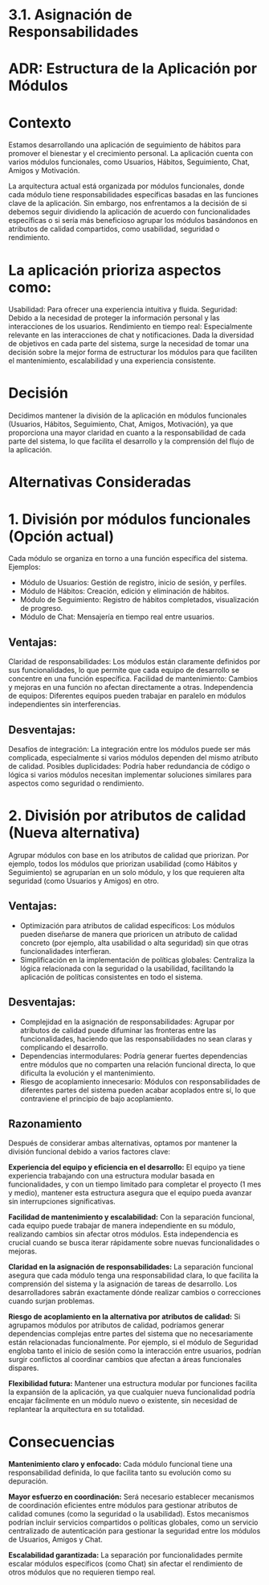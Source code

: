 # 3.1. Asignación de Responsabilidades
# ADR: Estructura de la Aplicación por Módulos

# Contexto
Estamos desarrollando una aplicación de seguimiento de hábitos para promover el bienestar y el crecimiento personal. La aplicación cuenta con varios módulos funcionales, como Usuarios, Hábitos, Seguimiento, Chat, Amigos y Motivación.

La arquitectura actual está organizada por módulos funcionales, donde cada módulo tiene responsabilidades específicas basadas en las funciones clave de la aplicación. Sin embargo, nos enfrentamos a la decisión de si debemos seguir dividiendo la aplicación de acuerdo con funcionalidades específicas o si sería más beneficioso agrupar los módulos basándonos en atributos de calidad compartidos, como usabilidad, seguridad o rendimiento.

# La aplicación prioriza aspectos como:

Usabilidad: Para ofrecer una experiencia intuitiva y fluida.
Seguridad: Debido a la necesidad de proteger la información personal y las interacciones de los usuarios.
Rendimiento en tiempo real: Especialmente relevante en las interacciones de chat y notificaciones.
Dada la diversidad de objetivos en cada parte del sistema, surge la necesidad de tomar una decisión sobre la mejor forma de estructurar los módulos para que faciliten el mantenimiento, escalabilidad y una experiencia consistente.

# Decisión
Decidimos mantener la división de la aplicación en módulos funcionales (Usuarios, Hábitos, Seguimiento, Chat, Amigos, Motivación), ya que proporciona una mayor claridad en cuanto a la responsabilidad de cada parte del sistema, lo que facilita el desarrollo y la comprensión del flujo de la aplicación.

# Alternativas Consideradas
# 1. División por módulos funcionales (Opción actual)
Cada módulo se organiza en torno a una función específica del sistema. Ejemplos:

- Módulo de Usuarios: Gestión de registro, inicio de sesión, y perfiles.
- Módulo de Hábitos: Creación, edición y eliminación de hábitos.
- Módulo de Seguimiento: Registro de hábitos completados, visualización de progreso.
- Módulo de Chat: Mensajería en tiempo real entre usuarios.
## Ventajas:

Claridad de responsabilidades: Los módulos están claramente definidos por sus funcionalidades, lo que permite que cada equipo de desarrollo se concentre en una función específica.
Facilidad de mantenimiento: Cambios y mejoras en una función no afectan directamente a otras.
Independencia de equipos: Diferentes equipos pueden trabajar en paralelo en módulos independientes sin interferencias.
## Desventajas:

Desafíos de integración: La integración entre los módulos puede ser más complicada, especialmente si varios módulos dependen del mismo atributo de calidad.
Posibles duplicidades: Podría haber redundancia de código o lógica si varios módulos necesitan implementar soluciones similares para aspectos como seguridad o rendimiento.
# 2. División por atributos de calidad (Nueva alternativa)
Agrupar módulos con base en los atributos de calidad que priorizan. Por ejemplo, todos los módulos que priorizan usabilidad (como Hábitos y Seguimiento) se agruparían en un solo módulo, y los que requieren alta seguridad (como Usuarios y Amigos) en otro.

## Ventajas:

- Optimización para atributos de calidad específicos: Los módulos pueden diseñarse de manera que prioricen un atributo de calidad concreto (por ejemplo, alta usabilidad o alta seguridad) sin que otras funcionalidades interfieran.
- Simplificación en la implementación de políticas globales: Centraliza la lógica relacionada con la seguridad o la usabilidad, facilitando la aplicación de políticas consistentes en todo el sistema.
  
## Desventajas:

- Complejidad en la asignación de responsabilidades: Agrupar por atributos de calidad puede difuminar las fronteras entre las funcionalidades, haciendo que las responsabilidades no sean claras y complicando el desarrollo.
- Dependencias intermodulares: Podría generar fuertes dependencias entre módulos que no comparten una relación funcional directa, lo que dificulta la evolución y el mantenimiento.
- Riesgo de acoplamiento innecesario: Módulos con responsabilidades de diferentes partes del sistema pueden acabar acoplados entre sí, lo que contraviene el principio de bajo acoplamiento.
## Razonamiento
Después de considerar ambas alternativas, optamos por mantener la división funcional debido a varios factores clave:

**Experiencia del equipo y eficiencia en el desarrollo:** El equipo ya tiene experiencia trabajando con una estructura modular basada en funcionalidades, y con un tiempo limitado para completar el proyecto (1 mes y medio), mantener esta estructura asegura que el equipo pueda avanzar sin interrupciones significativas.

**Facilidad de mantenimiento y escalabilidad:** Con la separación funcional, cada equipo puede trabajar de manera independiente en su módulo, realizando cambios sin afectar otros módulos. Esta independencia es crucial cuando se busca iterar rápidamente sobre nuevas funcionalidades o mejoras.

**Claridad en la asignación de responsabilidades:** La separación funcional asegura que cada módulo tenga una responsabilidad clara, lo que facilita la comprensión del sistema y la asignación de tareas de desarrollo. Los desarrolladores sabrán exactamente dónde realizar cambios o correcciones cuando surjan problemas.

**Riesgo de acoplamiento en la alternativa por atributos de calidad:** Si agrupamos módulos por atributos de calidad, podríamos generar dependencias complejas entre partes del sistema que no necesariamente están relacionadas funcionalmente. Por ejemplo, si el módulo de Seguridad engloba tanto el inicio de sesión como la interacción entre usuarios, podrían surgir conflictos al coordinar cambios que afectan a áreas funcionales dispares.

**Flexibilidad futura:** Mantener una estructura modular por funciones facilita la expansión de la aplicación, ya que cualquier nueva funcionalidad podría encajar fácilmente en un módulo nuevo o existente, sin necesidad de replantear la arquitectura en su totalidad.

# Consecuencias
**Mantenimiento claro y enfocado:** Cada módulo funcional tiene una responsabilidad definida, lo que facilita tanto su evolución como su depuración.

**Mayor esfuerzo en coordinación:** Será necesario establecer mecanismos de coordinación eficientes entre módulos para gestionar atributos de calidad comunes (como la seguridad o la usabilidad). Estos mecanismos podrían incluir servicios compartidos o políticas globales, como un servicio centralizado de autenticación para gestionar la seguridad entre los módulos de Usuarios, Amigos y Chat.

**Escalabilidad garantizada:** La separación por funcionalidades permite escalar módulos específicos (como Chat) sin afectar el rendimiento de otros módulos que no requieren tiempo real.
